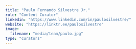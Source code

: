 ```yaml
---
title: "Paulo Fernando Silvestre Jr."
role: "Content Curator"
linkedin: "https://www.linkedin.com/in/paulosilvestre/"
website: "https://linktr.ee/paulosilvestre"
image:
  filename: "media/team/paulo.jpg"
type: "curators"
---
```

